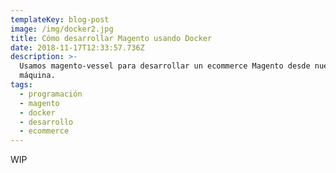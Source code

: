 ```yaml
---
templateKey: blog-post
image: /img/docker2.jpg
title: Cómo desarrollar Magento usando Docker
date: 2018-11-17T12:33:57.736Z
description: >-
  Usamos magento-vessel para desarrollar un ecommerce Magento desde nuestra
  máquina.
tags:
  - programación
  - magento
  - docker
  - desarrollo
  - ecommerce
---
```

WIP
